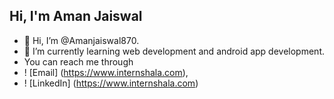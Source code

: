 ## Hi, I'm Aman Jaiswal

- 👋 Hi, I’m @Amanjaiswal870.
- 🌱 I’m currently learning web development and android app development.
- You can reach me through 
- ! [Email] (https://www.internshala.com), 
- ! [LinkedIn] (https://www.internshala.com)

<!---
Amanjaiswal870/Amanjaiswal870 is a ✨ special ✨ repository because its `README.md` (this file) appears on your GitHub profile.
You can click the Preview link to take a look at your changes.
--->
